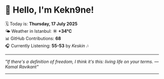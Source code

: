 # 👋 Hello, I'm Kekn9ne!

🗓️ Today is: **Thursday, 17 July 2025**  
🌤️ Weather in Istanbul: **☀️   +34°C**  
📊 GitHub Contributions: **68**  
🎧 Currently Listening: **55-53** by *Keskin* 🎶

---

_"If there's a definition of freedom, I think it's this: living life on your terms. — *Kamal Ravikant*"_

---
